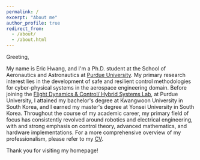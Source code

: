```yaml
---
permalink: /
excerpt: "About me"
author_profile: true
redirect_from: 
  - /about/
  - /about.html
---
```


Greeting,

My name is Eric Hwang, and I'm a Ph.D. student at the School of Aeronautics and Astronautics at [Purdue University](https://engineering.purdue.edu/AAE). My primary research interest lies in the development of safe and resilient control methodologies for cyber-physical systems in the aerospace engineering domain. Before joining the [Flight Dynamics & Control/ Hybrid Systems Lab](https://sites.google.com/view/fdchsl/home), at Purdue University, I attained my bachelor's degree at Kwangwoon University in South Korea, and I earned my master's degree at Yonsei University in South Korea. Throughout the course of my academic career, my primary field of focus has consistently revolved around robotics and electrical engineering, with and strong emphasis on control theory, advanced mathematics, and hardware implementations. For a more comprehensive overview of my professionalism, please refer to my [CV](https://drive.google.com/file/d/1KfoiL3WSCRDaNayPMSjwQfOM4LnIjxmh/view?usp=drive_link).

Thank you for visiting my homepage!
